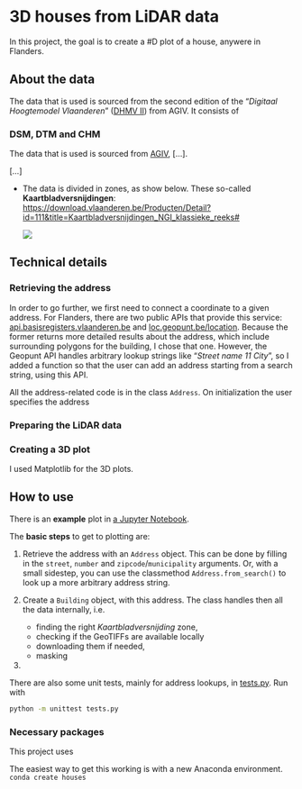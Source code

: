 # 3D houses from LiDAR data

In this project, the goal is to create a #D plot of a house, anywere in Flanders.

## About the data
The data that is used is sourced from the second edition of the “_Digitaal Hoogtemodel Vlaanderen_” ([DHMV II](https://overheid.vlaanderen.be/informatie-vlaanderen/producten-diensten/digitaal-hoogtemodel-dhmv)) from AGIV. 
It consists of 

### DSM, DTM and CHM
The data that is used is sourced from [AGIV](https://agiv.be), […]. 

[…]



* The data is divided in zones, as show below. These so-called **Kaartbladversnijdingen**: <https://download.vlaanderen.be/Producten/Detail?id=111&title=Kaartbladversnijdingen_NGI_klassieke_reeks#>

  <img  src="https://download.vlaanderen.be/Producten/getImage/4421/">

## Technical details
### Retrieving the address
In order to go further, we first need to connect a coordinate to a given address.
For Flanders, there are two public APIs that provide this service: [api.basisregisters.vlaanderen.be](https://docs.basisregisters.vlaanderen.be/docs/api-documentation.html#tag/api-documentation.html) and [loc.geopunt.be/location](https://loc.geopunt.be/).
Because the former returns more detailed results about the address, which include surrounding polygons for the building, I chose that one. 
However, the Geopunt API handles arbitrary lookup strings like “_Street name 11 City_”, so I added a function so that the user can add an address starting from a search string, using this API.

All the address-related code is in the class `Address`. 
On initialization the user specifies the address 

### Preparing the LiDAR data


### Creating a 3D plot
I used Matplotlib for the 3D plots. 


## How to use
There is an **example** plot in [a Jupyter Notebook](Example.ipynb). 

The **basic steps** to get to plotting are:
  1. Retrieve the address with an `Address` object. This can be done by filling in the `street`, `number` and `zipcode`/`municipality` arguments. Or, with a small sidestep, you can use the classmethod `Address.from_search()` to look up a more arbitrary address string.
  2. Create a `Building` object, with this address. The class handles then all the data internally, i.e. 

     - finding the right _Kaartbladversnijding_ zone,
     - checking if the GeoTIFFs are available locally
     - downloading them if needed, 
     - masking 

  3.


There are also some unit tests, mainly for address lookups, in [tests.py](tests.py). Run with 
```sh 
python -m unittest tests.py
```

### Necessary packages
This project uses 

The easiest way to get this working is with a new Anaconda environment.
```conda create houses ```